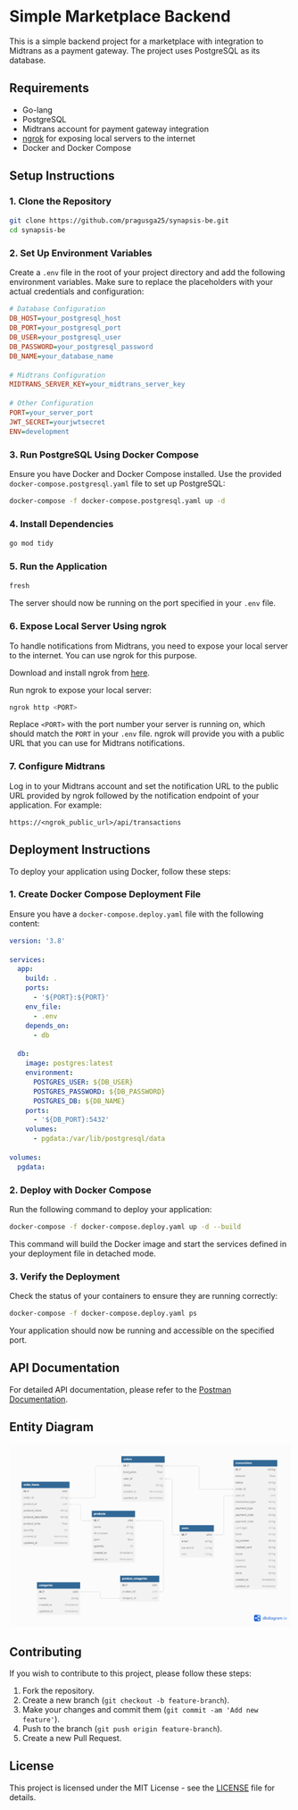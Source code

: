 # Simple Marketplace Backend

This is a simple backend project for a marketplace with integration to Midtrans as a payment gateway. The project uses PostgreSQL as its database.

## Requirements

- Go-lang
- PostgreSQL
- Midtrans account for payment gateway integration
- [ngrok](https://ngrok.com/) for exposing local servers to the internet
- Docker and Docker Compose

## Setup Instructions

### 1. Clone the Repository

```bash
git clone https://github.com/pragusga25/synapsis-be.git
cd synapsis-be
```

### 2. Set Up Environment Variables

Create a `.env` file in the root of your project directory and add the following environment variables. Make sure to replace the placeholders with your actual credentials and configuration:

```ini
# Database Configuration
DB_HOST=your_postgresql_host
DB_PORT=your_postgresql_port
DB_USER=your_postgresql_user
DB_PASSWORD=your_postgresql_password
DB_NAME=your_database_name

# Midtrans Configuration
MIDTRANS_SERVER_KEY=your_midtrans_server_key

# Other Configuration
PORT=your_server_port
JWT_SECRET=yourjwtsecret
ENV=development
```

### 3. Run PostgreSQL Using Docker Compose

Ensure you have Docker and Docker Compose installed. Use the provided `docker-compose.postgresql.yaml` file to set up PostgreSQL:

```bash
docker-compose -f docker-compose.postgresql.yaml up -d
```

### 4. Install Dependencies

```bash
go mod tidy
```

### 5. Run the Application

```bash
fresh
```

The server should now be running on the port specified in your `.env` file.

### 6. Expose Local Server Using ngrok

To handle notifications from Midtrans, you need to expose your local server to the internet. You can use ngrok for this purpose.

Download and install ngrok from [here](https://ngrok.com/).

Run ngrok to expose your local server:

```bash
ngrok http <PORT>
```

Replace `<PORT>` with the port number your server is running on, which should match the `PORT` in your `.env` file. ngrok will provide you with a public URL that you can use for Midtrans notifications.

### 7. Configure Midtrans

Log in to your Midtrans account and set the notification URL to the public URL provided by ngrok followed by the notification endpoint of your application. For example:

```
https://<ngrok_public_url>/api/transactions
```

## Deployment Instructions

To deploy your application using Docker, follow these steps:

### 1. Create Docker Compose Deployment File

Ensure you have a `docker-compose.deploy.yaml` file with the following content:

```yaml
version: '3.8'

services:
  app:
    build: .
    ports:
      - '${PORT}:${PORT}'
    env_file:
      - .env
    depends_on:
      - db

  db:
    image: postgres:latest
    environment:
      POSTGRES_USER: ${DB_USER}
      POSTGRES_PASSWORD: ${DB_PASSWORD}
      POSTGRES_DB: ${DB_NAME}
    ports:
      - '${DB_PORT}:5432'
    volumes:
      - pgdata:/var/lib/postgresql/data

volumes:
  pgdata:
```

### 2. Deploy with Docker Compose

Run the following command to deploy your application:

```bash
docker-compose -f docker-compose.deploy.yaml up -d --build
```

This command will build the Docker image and start the services defined in your deployment file in detached mode.

### 3. Verify the Deployment

Check the status of your containers to ensure they are running correctly:

```bash
docker-compose -f docker-compose.deploy.yaml ps
```

Your application should now be running and accessible on the specified port.

## API Documentation

For detailed API documentation, please refer to the [Postman Documentation](https://documenter.getpostman.com/view/16401831/2sA3duGtTF).

## Entity Diagram

![Entity Diagram](diagram.png)

## Contributing

If you wish to contribute to this project, please follow these steps:

1. Fork the repository.
2. Create a new branch (`git checkout -b feature-branch`).
3. Make your changes and commit them (`git commit -am 'Add new feature'`).
4. Push to the branch (`git push origin feature-branch`).
5. Create a new Pull Request.

## License

This project is licensed under the MIT License - see the [LICENSE](LICENSE) file for details.

